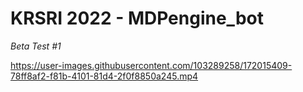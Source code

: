 # KRSRI 2022 - MDPengine_bot

<i>Beta Test #1</i>

https://user-images.githubusercontent.com/103289258/172015409-78ff8af2-f81b-4101-81d4-2f0f8850a245.mp4
